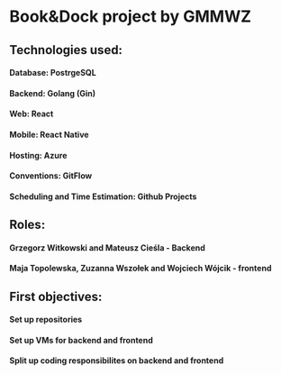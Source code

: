 # Book&Dock project by GMMWZ

## Technologies used:
#### Database: PostrgeSQL
#### Backend: Golang (Gin)
#### Web: React
#### Mobile: React Native
#### Hosting: Azure
#### Conventions: GitFlow
#### Scheduling and Time Estimation: Github Projects

## Roles:
#### Grzegorz Witkowski and Mateusz Cieśla - Backend
#### Maja Topolewska, Zuzanna Wszołek and Wojciech Wójcik - frontend

## First objectives:
#### Set up repositories
#### Set up VMs for backend and frontend
#### Split up coding responsibilites on backend and frontend 
